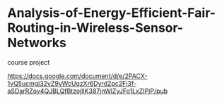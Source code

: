 # Analysis-of-Energy-Efficient-Fair-Routing-in-Wireless-Sensor-Networks
course project

https://docs.google.com/document/d/e/2PACX-1vQ5ucmgj32vZ9yWcUqzXr6Dyrd2pc2Fi3f-aSDarRZoy4QJBLQfBtzojlIK387jnWlZyJFo1LxZIPjP/pub

